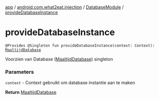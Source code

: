 [app](../../index.md) / [android.com.what2eat.injection](../index.md) / [DatabaseModule](index.md) / [provideDatabaseInstance](./provide-database-instance.md)

# provideDatabaseInstance

`@Provides @Singleton fun provideDatabaseInstance(context: Context): `[`MaaltijdDatabase`](../../android.com.what2eat.database/-maaltijd-database/index.md)

Voorzien van Database ([MaaltijdDatabase](../../android.com.what2eat.database/-maaltijd-database/index.md)) singleton

### Parameters

`context` - Context gebruikt om database instantie aan te maken

**Return**
[MaaltijdDatabase](../../android.com.what2eat.database/-maaltijd-database/index.md)

